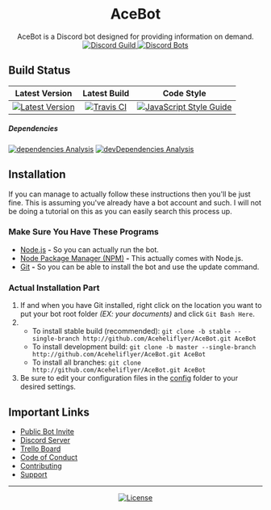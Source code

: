 <div align="center">
  <h1 align="center"><b>AceBot</b></h1>
  AceBot is a Discord bot designed for providing information on demand.<br />
  <a href="http://discord.gg/8QebTbk" title="Discord Guild">
    <img src="http://discordapp.com/api/guilds/374405739382439947/embed.png?style=shield" alt="Discord Guild" />
  </a>
  <a href="http://discordbots.org/bot/253254587341996032" title="Discord Bots">
    <img src="http://discordbots.org/api/widget/servers/253254587341996032.svg" alt="Discord Bots" />
  </a>
</div>

## Build Status
|                                                                                         Latest Version                                                                                        |                                                                 Latest Build                                                                 |                                                                           Code Style                                                                           |
|:---------------------------------------------------------------------------------------------------------------------------------------------------------------------------------------------:|:--------------------------------------------------------------------------------------------------------------------------------------------:|:--------------------------------------------------------------------------------------------------------------------------------------------------------------:|
| [![Latest Version](http://img.shields.io/github/package-json/v/Aceheliflyer/AceBot.svg?colorB=green&style=flat-square)](http://github.com/Aceheliflyer/AceBot/commit/master "Latest Version") | [![Travis CI](http://img.shields.io/travis/Aceheliflyer/AceBot.svg?style=flat-square)](http://travis-ci.org/Aceheliflyer/AceBot "Travis CI") | [![JavaScript Style Guide](http://img.shields.io/badge/code_style-standard-brightgreen.svg?style=flat-square)](http://standardjs.com "JavaScript Style Guide") |

##### Dependencies
[![dependencies Analysis](http://img.shields.io/david/Aceheliflyer/AceBot.svg?style=flat-square)](http://david-dm.org/Aceheliflyer/AceBot "dependencies Analysis")
[![devDependencies Analysis](http://img.shields.io/david/dev/Aceheliflyer/AceBot.svg?style=flat-square)](http://david-dm.org/Aceheliflyer/AceBot?type=dev "devDependencies Analysis")

## Installation
If you can manage to actually follow these instructions then you'll be just fine. This is assuming you've already have a bot account and such. I will not be doing a tutorial on this as you can easily search this process up.

### Make Sure You Have These Programs
- [Node.js](http://nodejs.org/en/download/current "Node.js") **-** So you can actually run the bot.
- [Node Package Manager (NPM)](http://npmjs.com "NPM") **-** This actually comes with Node.js.
- [Git](http://git-scm.com/download "Git SCM") **-** So you can be able to install the bot and use the update command.

### Actual Installation Part
1. If and when you have Git installed, right click on the location you want to put your bot root folder _(EX: your documents)_ and click `Git Bash Here`.
2. - To install stable build (recommended): `git clone -b stable --single-branch http://github.com/Aceheliflyer/AceBot.git AceBot`
   - To install development build: `git clone -b master --single-branch http://github.com/Aceheliflyer/AceBot.git AceBot`
   - To install all branches: `git clone http://github.com/Aceheliflyer/AceBot.git AceBot`
3. Be sure to edit your configuration files in the [config](http://github.com/Aceheliflyer/AceBot/blob/master/config "Configuration") folder to your desired settings.

## Important Links
- [Public Bot Invite](http://discordapp.com/oauth2/authorize?client_id=253254587341996032&permissions=0&scope=bot "Public Bot Invite")
- [Discord Server](http://discord.gg/8QebTbk "Discord Server")
- [Trello Board](http://trello.com/b/YU3307Hi "Trello Board")
- [Code of Conduct](http://github.com/Aceheliflyer/AceBot/blob/master/.github/CODE_OF_CONDUCT.md "Code of Conduct")
- [Contributing](http://github.com/Aceheliflyer/AceBot/blob/master/.github/CONTRIBUTING.md "Contributing")
- [Support](http://github.com/Aceheliflyer/AceBot/blob/master/.github/SUPPORT.md "Support")

---

<p align="center">
  <a href="http://github.com/Aceheliflyer/AceBot/blob/master/LICENSE.txt" title="License">
    <img src="http://img.shields.io/github/license/Aceheliflyer/AceBot.svg?style=for-the-badge" alt="License">
  </a>
</p>
